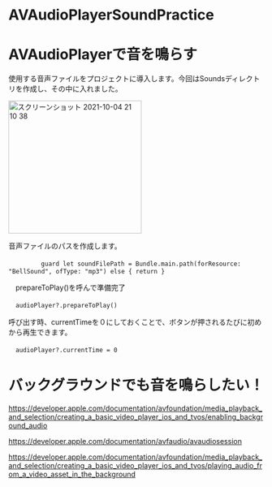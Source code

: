 # AVAudioPlayerSoundPractice

# AVAudioPlayerで音を鳴らす

使用する音声ファイルをプロジェクトに導入します。今回はSoundsディレクトリを作成し、その中に入れました。

<img width="262" alt="スクリーンショット 2021-10-04 21 10 38" src="https://user-images.githubusercontent.com/72326299/135849011-7241b481-b763-46bf-ac6f-36f0128c9a74.png">

音声ファイルのパスを作成します。

　`        guard let soundFilePath = Bundle.main.path(forResource: "BellSound", ofType: "mp3") else { return }
   `


　prepareToPlay()を呼んで準備完了

　`audioPlayer?.prepareToPlay()`

呼び出す時、currentTimeを０にしておくことで、ボタンが押されるたびに初めから再生できます。

　`audioPlayer?.currentTime = 0`

# バックグラウンドでも音を鳴らしたい！

https://developer.apple.com/documentation/avfoundation/media_playback_and_selection/creating_a_basic_video_player_ios_and_tvos/enabling_background_audio

https://developer.apple.com/documentation/avfaudio/avaudiosession

https://developer.apple.com/documentation/avfoundation/media_playback_and_selection/creating_a_basic_video_player_ios_and_tvos/playing_audio_from_a_video_asset_in_the_background
